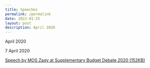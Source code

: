 ```yaml
---
title: Speeches
permalink: /permalink
date: 2022-01-25
layout: post
description: April 2020
---
```

April 2020

7 April 2020

[Speech by MOS Zaqy at Supplementary Budget Debate 2020 (152KB)](http://www.workfare.gov.sg/Speeches/Documents/Speech%20by%20MOS%20Zaqy%20at%20Supplementary%20Budget%20Debate%202020.pdf)